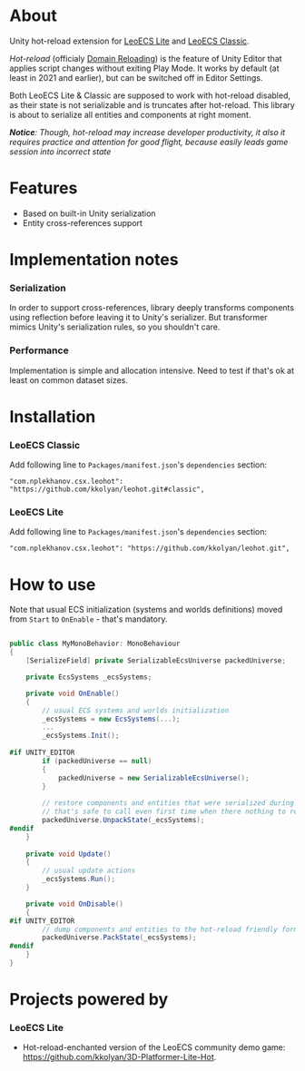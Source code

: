 
# About

Unity hot-reload extension for [LeoECS Lite](https://github.com/Leopotam/ecslite) and [LeoECS Classic](https://github.com/Leopotam/ecs).

*Hot-reload* (officialy [Domain Reloading](https://docs.unity3d.com/2020.3/Documentation/Manual/DomainReloading.html)) is the feature of Unity Editor that applies script changes without exiting Play Mode. 
It works by default (at least in 2021 and earlier), but can be switched off in Editor Settings.

Both LeoECS Lite & Classic are supposed to work with hot-reload disabled, as their state is not serializable and is truncates after hot-reload. This library is about to serialize all entities and components at right moment.

*__Notice__: Though, hot-reload may increase developer productivity, it also it requires practice and attention for good flight, because easily leads game session into incorrect state*

# Features
* Based on built-in Unity serialization
* Entity cross-references support

# Implementation notes

### Serialization
In order to support cross-references, library deeply transforms components using reflection 
before leaving it to Unity's serializer. But transformer mimics Unity's serialization rules, so you shouldn't care.

### Performance
Implementation is simple and allocation intensive. Need to test if that's ok at least on common dataset sizes.

# Installation
### LeoECS Classic
Add following line to `Packages/manifest.json`'s `dependencies` section:
```
"com.nplekhanov.csx.leohot": "https://github.com/kkolyan/leohot.git#classic",
```
### LeoECS Lite
Add following line to `Packages/manifest.json`'s `dependencies` section:
```
"com.nplekhanov.csx.leohot": "https://github.com/kkolyan/leohot.git",
```

# How to use
Note that usual ECS initialization (systems and worlds definitions) moved from `Start` to `OnEnable` - that's mandatory.
```c#

public class MyMonoBehavior: MonoBehaviour
{
    [SerializeField] private SerializableEcsUniverse packedUniverse;

    private EcsSystems _ecsSystems;

    private void OnEnable()
    {
        // usual ECS systems and worlds initialization
        _ecsSystems = new EcsSystems(...);
        ...
        _ecsSystems.Init();
        
#if UNITY_EDITOR
        if (packedUniverse == null) 
        {
            packedUniverse = new SerializableEcsUniverse();
        }
        
        // restore components and entities that were serialized during hot-reload
        // that's safe to call even first time when there nothing to restore
        packedUniverse.UnpackState(_ecsSystems);
#endif
    }
    
    private void Update() 
    {
        // usual update actions
        _ecsSystems.Run();
    }

    private void OnDisable()
    {
#if UNITY_EDITOR
        // dump components and entities to the hot-reload friendly format
        packedUniverse.PackState(_ecsSystems);
#endif
    }
}

```

# Projects powered by
### LeoECS Lite
* Hot-reload-enchanted version of the LeoECS community demo game: https://github.com/kkolyan/3D-Platformer-Lite-Hot.
